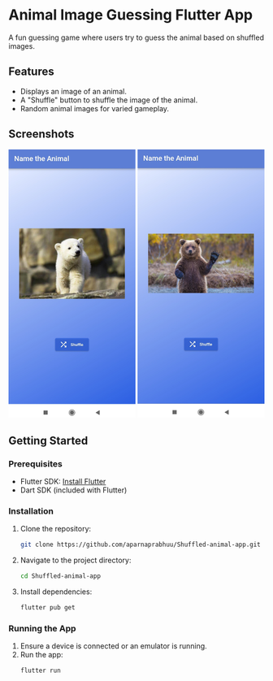 # Animal Image Guessing Flutter App

A fun guessing game where users try to guess the animal based on shuffled images.

## Features

- Displays an image of an animal.
- A "Shuffle" button to shuffle the image of the animal.
- Random animal images for varied gameplay.

## Screenshots

<p >
  <img src="assets/a1.jpg" alt="Screenshot 1" width="250"/>
  <img src="assets/a2.jpg" alt="Screenshot 2" width="250"/>
</p>


## Getting Started

### Prerequisites

- Flutter SDK: [Install Flutter](https://flutter.dev/docs/get-started/install)
- Dart SDK (included with Flutter)

### Installation

1. Clone the repository:
    ```sh
    git clone https://github.com/aparnaprabhuu/Shuffled-animal-app.git
    ```
2. Navigate to the project directory:
    ```sh
    cd Shuffled-animal-app
    ```
3. Install dependencies:
    ```sh
    flutter pub get
    ```

### Running the App

1. Ensure a device is connected or an emulator is running.
2. Run the app:
    ```sh
    flutter run
    ```
